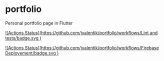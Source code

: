 # portfolio

Personal portfolio page in Flutter

[![Actions Status](https://github.com/jvalentik/portfolio/workflows/Lint and tests/badge.svg
)](https://github.com/jvalentik/portfolio)


[![Actions Status](https://github.com/jvalentik/portfolio/workflows/Firebase Deployement/badge.svg
)](https://github.com/jvalentik/portfolio)
